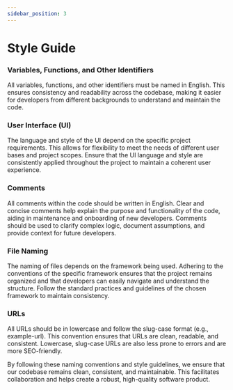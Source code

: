 ```yaml
---
sidebar_position: 3
---
```


# Style Guide

### Variables, Functions, and Other Identifiers
All variables, functions, and other identifiers must be named in English. This ensures consistency and readability across the codebase, making it easier for developers from different backgrounds to understand and maintain the code.

### User Interface (UI)
The language and style of the UI depend on the specific project requirements. This allows for flexibility to meet the needs of different user bases and project scopes. Ensure that the UI language and style are consistently applied throughout the project to maintain a coherent user experience.

### Comments
All comments within the code should be written in English. Clear and concise comments help explain the purpose and functionality of the code, aiding in maintenance and onboarding of new developers. Comments should be used to clarify complex logic, document assumptions, and provide context for future developers.

### File Naming
The naming of files depends on the framework being used. Adhering to the conventions of the specific framework ensures that the project remains organized and that developers can easily navigate and understand the structure. Follow the standard practices and guidelines of the chosen framework to maintain consistency.

### URLs
All URLs should be in lowercase and follow the slug-case format (e.g., example-url). This convention ensures that URLs are clean, readable, and consistent. Lowercase, slug-case URLs are also less prone to errors and are more SEO-friendly.

By following these naming conventions and style guidelines, we ensure that our codebase remains clean, consistent, and maintainable. This facilitates collaboration and helps create a robust, high-quality software product.
